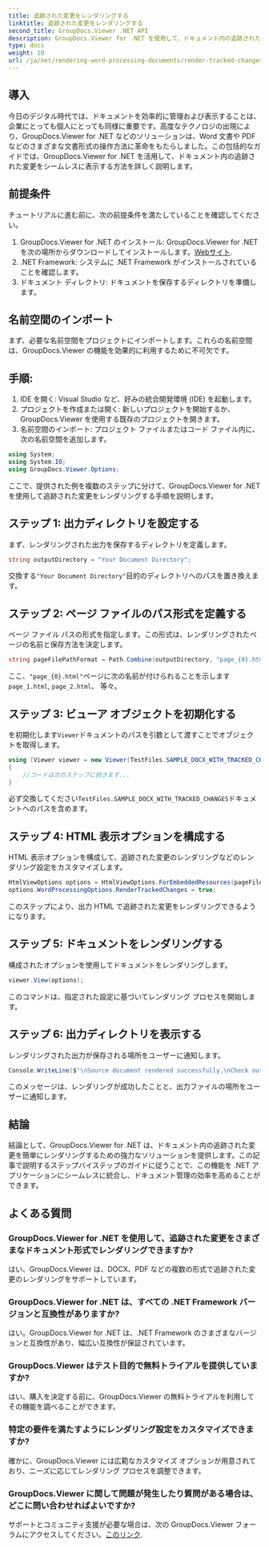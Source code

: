 ```yaml
---
title: 追跡された変更をレンダリングする
linktitle: 追跡された変更をレンダリングする
second_title: GroupDocs.Viewer .NET API
description: GroupDocs.Viewer for .NET を使用して、ドキュメント内の追跡された変更を簡単にレンダリングする方法を説明します。文書管理の効率を高めます。
type: docs
weight: 10
url: /ja/net/rendering-word-processing-documents/render-tracked-changes/
---
```

## 導入
今日のデジタル時代では、ドキュメントを効率的に管理および表示することは、企業にとっても個人にとっても同様に重要です。高度なテクノロジの出現により、GroupDocs.Viewer for .NET などのソリューションは、Word 文書や PDF などのさまざまな文書形式の操作方法に革命をもたらしました。この包括的なガイドでは、GroupDocs.Viewer for .NET を活用して、ドキュメント内の追跡された変更をシームレスに表示する方法を詳しく説明します。
## 前提条件
チュートリアルに進む前に、次の前提条件を満たしていることを確認してください。
1. GroupDocs.Viewer for .NET のインストール: GroupDocs.Viewer for .NET を次の場所からダウンロードしてインストールします。[Webサイト](https://releases.groupdocs.com/viewer/net/).
2. .NET Framework: システムに .NET Framework がインストールされていることを確認します。
3. ドキュメント ディレクトリ: ドキュメントを保存するディレクトリを準備します。

## 名前空間のインポート
まず、必要な名前空間をプロジェクトにインポートします。これらの名前空間は、GroupDocs.Viewer の機能を効果的に利用するために不可欠です。
## 手順:
1. IDE を開く: Visual Studio など、好みの統合開発環境 (IDE) を起動します。
2. プロジェクトを作成または開く: 新しいプロジェクトを開始するか、GroupDocs.Viewer を使用する既存のプロジェクトを開きます。
3. 名前空間のインポート: プロジェクト ファイルまたはコード ファイル内に、次の名前空間を追加します。
```csharp
using System;
using System.IO;
using GroupDocs.Viewer.Options;
```

ここで、提供された例を複数のステップに分けて、GroupDocs.Viewer for .NET を使用して追跡された変更をレンダリングする手順を説明します。
## ステップ 1: 出力ディレクトリを設定する
まず、レンダリングされた出力を保存するディレクトリを定義します。
```csharp
string outputDirectory = "Your Document Directory";
```
交換する`"Your Document Directory"`目的のディレクトリへのパスを置き換えます。
## ステップ 2: ページ ファイルのパス形式を定義する
ページ ファイル パスの形式を指定します。この形式は、レンダリングされたページの名前と保存方法を決定します。
```csharp
string pageFilePathFormat = Path.Combine(outputDirectory, "page_{0}.html");
```
ここ、`"page_{0}.html"`ページに次の名前が付けられることを示します`page_1.html`, `page_2.html`、 等々。
## ステップ 3: ビューア オブジェクトを初期化する
を初期化します`Viewer`ドキュメントのパスを引数として渡すことでオブジェクトを取得します。
```csharp
using (Viewer viewer = new Viewer(TestFiles.SAMPLE_DOCX_WITH_TRACKED_CHANGES))
{
    //コードは次のステップに続きます...
}
```
必ず交換してください`TestFiles.SAMPLE_DOCX_WITH_TRACKED_CHANGES`ドキュメントへのパスを含めます。
## ステップ 4: HTML 表示オプションを構成する
HTML 表示オプションを構成して、追跡された変更のレンダリングなどのレンダリング設定をカスタマイズします。
```csharp
HtmlViewOptions options = HtmlViewOptions.ForEmbeddedResources(pageFilePathFormat);
options.WordProcessingOptions.RenderTrackedChanges = true;
```
このステップにより、出力 HTML で追跡された変更をレンダリングできるようになります。
## ステップ 5: ドキュメントをレンダリングする
構成されたオプションを使用してドキュメントをレンダリングします。
```csharp
viewer.View(options);
```
このコマンドは、指定された設定に基づいてレンダリング プロセスを開始します。
## ステップ 6: 出力ディレクトリを表示する
レンダリングされた出力が保存される場所をユーザーに通知します。
```csharp
Console.WriteLine($"\nSource document rendered successfully.\nCheck output in {outputDirectory}.");
```
このメッセージは、レンダリングが成功したことと、出力ファイルの場所をユーザーに通知します。

## 結論
結論として、GroupDocs.Viewer for .NET は、ドキュメント内の追跡された変更を簡単にレンダリングするための強力なソリューションを提供します。この記事で説明するステップバイステップのガイドに従うことで、この機能を .NET アプリケーションにシームレスに統合し、ドキュメント管理の効率を高めることができます。
## よくある質問
### GroupDocs.Viewer for .NET を使用して、追跡された変更をさまざまなドキュメント形式でレンダリングできますか?
はい、GroupDocs.Viewer は、DOCX、PDF などの複数の形式で追跡された変更のレンダリングをサポートしています。
### GroupDocs.Viewer for .NET は、すべての .NET Framework バージョンと互換性がありますか?
はい。GroupDocs.Viewer for .NET は、.NET Framework のさまざまなバージョンと互換性があり、幅広い互換性が保証されています。
### GroupDocs.Viewer はテスト目的で無料トライアルを提供していますか?
はい、購入を決定する前に、GroupDocs.Viewer の無料トライアルを利用してその機能を調べることができます。
### 特定の要件を満たすようにレンダリング設定をカスタマイズできますか?
確かに、GroupDocs.Viewer には広範なカスタマイズ オプションが用意されており、ニーズに応じてレンダリング プロセスを調整できます。
### GroupDocs.Viewer に関して問題が発生したり質問がある場合は、どこに問い合わせればよいですか?
サポートとコミュニティ支援が必要な場合は、次の GroupDocs.Viewer フォーラムにアクセスしてください。[このリンク](https://forum.groupdocs.com/c/viewer/9).